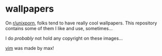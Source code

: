 # wallpapers

On [r/unixporn](https://reddit.com/r/unixporn), folks tend to have really cool wallpapers. 
This repository contains some of them I like and use, sometimes...

I do *probably* not hold any copyright on these images...

[vim](thanks_emacs.jpg) was made by max!